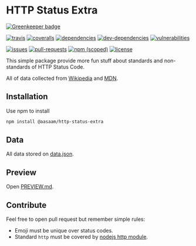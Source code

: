 # HTTP Status Extra

[![Greenkeeper badge](https://badges.greenkeeper.io/AASAAM/http-status-extra.svg)](https://greenkeeper.io/)

[![travis](https://img.shields.io/travis/AASAAM/http-status-extra.svg)](https://travis-ci.org/AASAAM/http-status-extra)
[![coveralls](https://img.shields.io/coveralls/github/AASAAM/http-status-extra.svg)](https://coveralls.io/github/AASAAM/http-status-extra)
[![dependencies](https://img.shields.io/david/AASAAM/http-status-extra.svg)](https://david-dm.org/AASAAM/http-status-extra)
[![dev-dependencies](https://img.shields.io/david/dev/AASAAM/http-status-extra.svg)](https://david-dm.org/AASAAM/http-status-extra?type=dev)
[![vulnerabilities](https://img.shields.io/snyk/vulnerabilities/github/AASAAM/http-status-extra.svg)](https://snyk.io/test/github/AASAAM/http-status-extra)

[![issues](https://img.shields.io/github/issues/AASAAM/http-status-extra.svg)](https://github.com/AASAAM/http-status-extra/issues)
[![pull-requests](https://img.shields.io/github/issues-pr/AASAAM/http-status-extra.svg)](https://github.com/AASAAM/http-status-extra/pulls)
[![npm (scoped)](https://img.shields.io/npm/v/@aasaam/http-status-extra.svg)](https://www.npmjs.com/package/@aasaam/http-status-extra)
[![license](https://img.shields.io/github/license/AASAAM/http-status-extra.svg)](./LICENSE)

This simple package provide more fun stuff about standards and non-standards of HTTP Status Code.

All of data collected from [Wikipedia](https://en.wikipedia.org/wiki/List_of_HTTP_status_codes) and [MDN](https://developer.mozilla.org/en-US/docs/Web/HTTP/Status).

## Installation

Use npm to install

```bash
npm install @aasaam/http-status-extra
```

## Data

All data stored on [data.json](./data.json).

## Preview

Open [PREVIEW.md](./PREVIEW.md).

## Contribute

Feel free to open pull request but remember simple rules:

* Emoji must be unique over status codes.
* Standard `http` must be covered by [nodejs http module](https://nodejs.org/api/http.html#http_http_status_codes).
